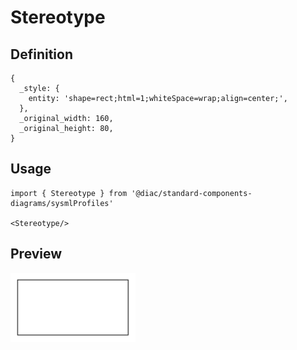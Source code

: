 # Stereotype

## Definition

```
{
  _style: { 
    entity: 'shape=rect;html=1;whiteSpace=wrap;align=center;',
  },
  _original_width: 160,
  _original_height: 80,
}
```

## Usage

```
import { Stereotype } from '@diac/standard-components-diagrams/sysmlProfiles'

<Stereotype/>
```

## Preview

<img src="./stereotype.png" width="200"/>
